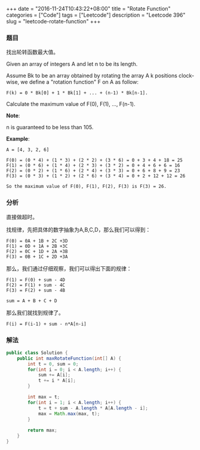 +++
date = "2016-11-24T10:43:22+08:00"
title = "Rotate Function"
categories = ["Code"]
tags = ["Leetcode"]
description = "Leetcode 396"
slug = "leetcode-rotate-function"
+++

### 题目

找出轮转函数最大值。

Given an array of integers A and let n to be its length.

Assume Bk to be an array obtained by rotating the array A k positions clock-wise, we define a "rotation function" F on A as follow:

```console
F(k) = 0 * Bk[0] + 1 * Bk[1] + ... + (n-1) * Bk[n-1].
```

Calculate the maximum value of F(0), F(1), ..., F(n-1).

__Note__:

n is guaranteed to be less than 105.

__Example__:

```console
A = [4, 3, 2, 6]

F(0) = (0 * 4) + (1 * 3) + (2 * 2) + (3 * 6) = 0 + 3 + 4 + 18 = 25
F(1) = (0 * 6) + (1 * 4) + (2 * 3) + (3 * 2) = 0 + 4 + 6 + 6 = 16
F(2) = (0 * 2) + (1 * 6) + (2 * 4) + (3 * 3) = 0 + 6 + 8 + 9 = 23
F(3) = (0 * 3) + (1 * 2) + (2 * 6) + (3 * 4) = 0 + 2 + 12 + 12 = 26

So the maximum value of F(0), F(1), F(2), F(3) is F(3) = 26.
```

### 分析

直接做超时。

找规律，先把具体的数字抽象为A,B,C,D，那么我们可以得到：

```console
F(0) = 0A + 1B + 2C +3D
F(1) = 0D + 1A + 2B +3C
F(2) = 0C + 1D + 2A +3B
F(3) = 0B + 1C + 2D +3A
```

那么，我们通过仔细观察，我们可以得出下面的规律：

```console
F(1) = F(0) + sum - 4D
F(2) = F(1) + sum - 4C
F(3) = F(2) + sum - 4B

sum = A + B + C + D
```

那么我们就找到规律了。

```console
F(i) = F(i-1) + sum - n*A[n-i]
```

### 解法

```java
public class Solution {
    public int maxRotateFunction(int[] A) {
        int t = 0, sum = 0;
        for(int i = 0; i < A.length; i++) {
            sum += A[i];
            t += i * A[i];
        }

        int max = t;
        for(int i = 1; i < A.length; i++) {
            t = t + sum - A.length * A[A.length - i];
            max = Math.max(max, t);
        }
        
        return max;
    }
}
```